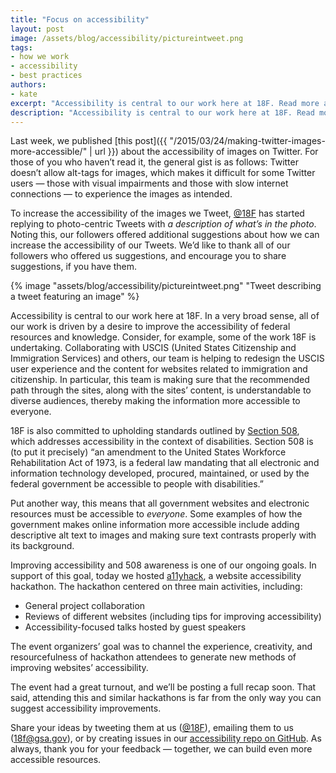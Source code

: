 ```yaml
---
title: "Focus on accessibility"
layout: post
image: /assets/blog/accessibility/pictureintweet.png
tags:
- how we work
- accessibility
- best practices
authors:
- kate
excerpt: "Accessibility is central to our work here at 18F. Read more about our accessibility efforts and how you can get involved."
description: "Accessibility is central to our work here at 18F. Read more about our accessibility efforts and how you can get involved."
---
```


Last week, we published [this post]({{ "/2015/03/24/making-twitter-images-more-accessible/" | url }}) about the accessibility of images on Twitter. For those of you who haven’t read it, the general gist is as follows: Twitter doesn’t allow alt-tags for images, which makes it difficult for some Twitter users — those with visual impairments and those with slow internet connections — to experience the images as intended.

To increase the accessibility of the images we Tweet, [@18F](https://twitter.com/18f) has started replying to photo-centric Tweets with *a description of what’s in the photo*. Noting this, our followers offered additional suggestions about how we can increase the accessibility of our Tweets. We’d like to thank all of our followers who offered us suggestions, and encourage you to share suggestions, if you have them.

{% image "assets/blog/accessibility/pictureintweet.png" "Tweet describing a tweet featuring an image" %}

Accessibility is central to our work here at 18F. In a very broad sense, all of our work is driven by a desire to improve the accessibility of federal resources and knowledge. Consider, for example, some of the work 18F is undertaking. Collaborating with USCIS (United States Citizenship and Immigration Services) and others, our team is helping to redesign the USCIS user experience and the content for websites related to immigration and citizenship. In particular, this team is making sure that the recommended path through the sites, along with the sites’ content, is understandable to diverse audiences, thereby making the information more accessible to everyone.

18F is also committed to upholding standards outlined by [Section 508](http://www.section508.gov/), which addresses accessibility in the context of disabilities. Section 508 is (to put it precisely) “an amendment to the United States Workforce Rehabilitation Act of 1973, is a federal law mandating that all electronic and information technology developed, procured, maintained, or used by the federal government be accessible to people with disabilities.”

Put another way, this means that all government websites and electronic resources must be accessible to *everyone*. Some examples of how the government makes online information more accessible include adding descriptive alt text to images and making sure text contrasts properly with its background.

Improving accessibility and 508 awareness is one of our ongoing goals. In support of this goal, today we hosted [a11yhack](https://18f.github.io/hackathons/a11yhack/), a website accessibility hackathon. The hackathon centered on three main activities, including:

* General project collaboration
* Reviews of different websites (including tips for improving accessibility)
* Accessibility-focused talks hosted by guest speakers

The event organizers’ goal was to channel the experience, creativity, and resourcefulness of hackathon attendees to generate new methods of improving websites’ accessibility.

The event had a great turnout, and we’ll be posting a full recap soon. That said, attending this and similar hackathons is far from the only way you can suggest accessibility improvements.

Share your ideas by tweeting them at us ([@18F](https://twitter.com/18f)), emailing them to us ([18f@gsa.gov](mailto:18f@gsa.gov)), or by creating issues in our [accessibility repo on GitHub](https://github.com/18F/accessibility/issues). As always, thank you for your feedback — together, we can build even more accessible resources.
